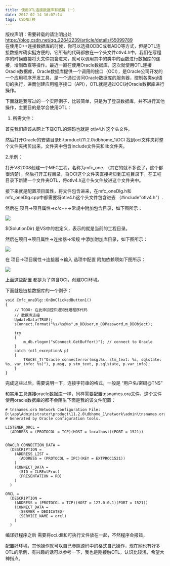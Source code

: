 ```yaml
---
title: 使用OTL连接数据库有感篇（一）
date: 2017-02-14 16:07:14
tags: CSDN迁移
---
```

 版权声明：需要转载的请注明出处 https://blog.csdn.net/qq_22642239/article/details/55099789   
   在使用C++连接数据库的时候，你可以选择ODBC或者ADO等方式，但是OTL连接数据库确实挺方便的，它所有的代码都放在一个头文件otlv4.h中，我们在写程序的时候直接将头文件包含进来，就可以调用其中的类中的函数进行数据库的连接，增删改查等操作。最近一直在使用Oracle数据库，这次就使用OTL连接Oracle数据库，Oracle数据库提供一个调用的接口（OCI），是Oracle公司开发的一个应用程序开发工具，是一个通过访问Oracle数据库的服务器，控制各类sql语句的执行，进而创建应用程序接口（API），OTL就是通过OCI对Oracle数据库进行操作。

 下面就是我写过的一个实际例子，比较简单，只是为了登录数据库，并不进行其他操作，主要目的是学会使用OTL：

 1. 所需文件： 

 首先我们应该从网上下载OTL的源码也就是 otlv4.h 这个头文件。

 然后打开Oracle的安装目录E:\product\11.2.0\dbhome_1\OCI 找到oci文件夹将整个文件夹拷贝出来，文件夹中包含include文件夹和lib文件夹。

 2.示例：

 打开VS2008创建一个MFC工程，名称为mfc_one. （其它的就不多说了，这个都很清楚），然后打开工程目录，将OCI这个文件夹直接拷贝到工程目录下，在工程目录下新建一个文件夹OTL，将otlv4.h这个头文件放进这个文件夹中。

 接下来就是配置项目属性，将文件包含进来，在mfc_oneDlg.h和mfc_oneDlg.cpp中都需要将otlv4.h这个头文件包含进去 （#include"otlv4.h"）.

 然后在 项目->项目属性->c/c++->常规中附加包含目录，如下图所示：

 ![](https://img-blog.csdn.net/20170214154920307?watermark/2/text/aHR0cDovL2Jsb2cuY3Nkbi5uZXQvcXFfMjI2NDIyMzk=/font/5a6L5L2T/fontsize/400/fill/I0JBQkFCMA==/dissolve/70/gravity/Center)  


 

 $(SolutionDir) 是VS中的宏定义，表示的就是当前的工程目录。

 

 然后在项目->项目属性->连接器->常规 中添加附加库目录，如下图所示：

 ![](https://img-blog.csdn.net/20170214154925320?watermark/2/text/aHR0cDovL2Jsb2cuY3Nkbi5uZXQvcXFfMjI2NDIyMzk=/font/5a6L5L2T/fontsize/400/fill/I0JBQkFCMA==/dissolve/70/gravity/Center)  


 在 项目->项目属性->连接器->输入 选项中配置 附加依赖项如下图所示：  


 

 ![](https://img-blog.csdn.net/20170214154930414?watermark/2/text/aHR0cDovL2Jsb2cuY3Nkbi5uZXQvcXFfMjI2NDIyMzk=/font/5a6L5L2T/fontsize/400/fill/I0JBQkFCMA==/dissolve/70/gravity/Center)  


 

 上面这些配置 都是为了包含OCI，创建OCI环境。

 下面就是链接数据库的一个例子：

 
```
void Cmfc_oneDlg::OnBnClickedButton1()
{
	// TODO: 在此添加控件通知处理程序代码
	// 数据库连接
	UpdateData(TRUE);
	sConnect.Format("%s/%s@%s",m_DBUser,m_DBPassword,m_DBObject);

	try
	{
		m_db.rlogon("sConnect.GetBuffer()"); // connect to Oracle
	}
 	catch (otl_exception& p)    
	{    
		TRACE(_T("Oracle connecterror(msg:%s, stm_text: %s, sqlstate: %s, var_info: %s)"), p.msg, p.stm_text, p.sqlstate, p.var_info);    
	}    
}
```
 

 

 完成这些以后，需要说明一下，连接字符串的格式，一般是 “用户名/密码@TNS” 

 和实用工具连接oracle数据库一样，同样需要配置tnsnames.ora文件，这个文件 使用oracle数据库的都不会陌生下面是我的该文件配置：

 

 
```
# tnsnames.ora Network Configuration File: D:\app\Administrator\product\11.2.0\dbhome_1\network\admin\tnsnames.ora
# Generated by Oracle configuration tools.

LISTENER_ORCL =
  (ADDRESS = (PROTOCOL = TCP)(HOST = localhost)(PORT = 1521))


ORACLR_CONNECTION_DATA =
  (DESCRIPTION =
    (ADDRESS_LIST =
      (ADDRESS = (PROTOCOL = IPC)(KEY = EXTPROC1521))
    )
    (CONNECT_DATA =
      (SID = CLRExtProc)
      (PRESENTATION = RO)
    )
  )

ORCL =
  (DESCRIPTION =
    (ADDRESS = (PROTOCOL = TCP)(HOST = 127.0.0.1)(PORT = 1521))
    (CONNECT_DATA =
      (SERVER = DEDICATED)
      (SERVICE_NAME = orcl)
    )
  )

```
  
  


 编译好程序之后 需要将oci.dll和可执行文件放在一起，不然程序会报错，

 

 配置好环境，其他操作就可以自己参照源码中的格式自己操作，现在网也有好多OTL的示例，有兴趣的话可以参考一下，我也是刚接触OTL，认识比较浅，希望大神指点。

   
 